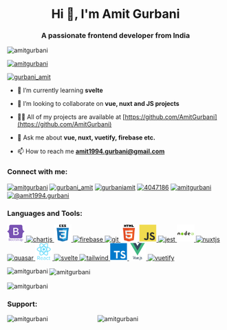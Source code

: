 <h1 align="center">Hi 👋, I'm Amit Gurbani</h1>
<h3 align="center">A passionate frontend developer from India</h3>

<p align="left"> <img src="https://komarev.com/ghpvc/?username=amitgurbani&label=Profile%20views&color=0e75b6&style=flat" alt="amitgurbani" /> </p>

<p align="left"> <a href="https://github.com/ryo-ma/github-profile-trophy"><img src="https://github-profile-trophy.vercel.app/?username=amitgurbani" alt="amitgurbani" /></a> </p>

<p align="left"> <a href="https://twitter.com/gurbani_amit" target="blank"><img src="https://img.shields.io/twitter/follow/gurbani_amit?logo=twitter&style=for-the-badge" alt="gurbani_amit" /></a> </p>

- 🌱 I’m currently learning **svelte**

- 👯 I’m looking to collaborate on **vue, nuxt and JS projects**

- 👨‍💻 All of my projects are available at [https://github.com/AmitGurbani](https://github.com/AmitGurbani)

- 💬 Ask me about **vue, nuxt, vuetify, firebase etc.**

- 📫 How to reach me **amit1994.gurbani@gmail.com**

<h3 align="left">Connect with me:</h3>
<p align="left">
<a href="https://dev.to/amitgurbani" target="blank"><img align="center" src="https://raw.githubusercontent.com/rahuldkjain/github-profile-readme-generator/master/src/images/icons/Social/devto.svg" alt="amitgurbani" height="30" width="40" /></a>
<a href="https://twitter.com/gurbani_amit" target="blank"><img align="center" src="https://raw.githubusercontent.com/rahuldkjain/github-profile-readme-generator/master/src/images/icons/Social/twitter.svg" alt="gurbani_amit" height="30" width="40" /></a>
<a href="https://linkedin.com/in/gurbaniamit" target="blank"><img align="center" src="https://raw.githubusercontent.com/rahuldkjain/github-profile-readme-generator/master/src/images/icons/Social/linked-in-alt.svg" alt="gurbaniamit" height="30" width="40" /></a>
<a href="https://stackoverflow.com/users/4047186" target="blank"><img align="center" src="https://raw.githubusercontent.com/rahuldkjain/github-profile-readme-generator/master/src/images/icons/Social/stack-overflow.svg" alt="4047186" height="30" width="40" /></a>
<a href="https://www.hackerrank.com/amitgurbani" target="blank"><img align="center" src="https://raw.githubusercontent.com/rahuldkjain/github-profile-readme-generator/master/src/images/icons/Social/hackerrank.svg" alt="amitgurbani" height="30" width="40" /></a>
<a href="https://www.hackerearth.com/@amit1994.gurbani" target="blank"><img align="center" src="https://raw.githubusercontent.com/rahuldkjain/github-profile-readme-generator/master/src/images/icons/Social/hackerearth.svg" alt="@amit1994.gurbani" height="30" width="40" /></a>
</p>

<h3 align="left">Languages and Tools:</h3>
<p align="left"> <a href="https://getbootstrap.com" target="_blank" rel="noreferrer"> <img src="https://raw.githubusercontent.com/devicons/devicon/master/icons/bootstrap/bootstrap-plain-wordmark.svg" alt="bootstrap" width="40" height="40"/> </a> <a href="https://www.chartjs.org" target="_blank" rel="noreferrer"> <img src="https://www.chartjs.org/media/logo-title.svg" alt="chartjs" width="40" height="40"/> </a> <a href="https://www.w3schools.com/css/" target="_blank" rel="noreferrer"> <img src="https://raw.githubusercontent.com/devicons/devicon/master/icons/css3/css3-original-wordmark.svg" alt="css3" width="40" height="40"/> </a> <a href="https://firebase.google.com/" target="_blank" rel="noreferrer"> <img src="https://www.vectorlogo.zone/logos/firebase/firebase-icon.svg" alt="firebase" width="40" height="40"/> </a> <a href="https://git-scm.com/" target="_blank" rel="noreferrer"> <img src="https://www.vectorlogo.zone/logos/git-scm/git-scm-icon.svg" alt="git" width="40" height="40"/> </a> <a href="https://www.w3.org/html/" target="_blank" rel="noreferrer"> <img src="https://raw.githubusercontent.com/devicons/devicon/master/icons/html5/html5-original-wordmark.svg" alt="html5" width="40" height="40"/> </a> <a href="https://developer.mozilla.org/en-US/docs/Web/JavaScript" target="_blank" rel="noreferrer"> <img src="https://raw.githubusercontent.com/devicons/devicon/master/icons/javascript/javascript-original.svg" alt="javascript" width="40" height="40"/> </a> <a href="https://jestjs.io" target="_blank" rel="noreferrer"> <img src="https://www.vectorlogo.zone/logos/jestjsio/jestjsio-icon.svg" alt="jest" width="40" height="40"/> </a> <a href="https://nodejs.org" target="_blank" rel="noreferrer"> <img src="https://raw.githubusercontent.com/devicons/devicon/master/icons/nodejs/nodejs-original-wordmark.svg" alt="nodejs" width="40" height="40"/> </a> <a href="https://nuxtjs.org/" target="_blank" rel="noreferrer"> <img src="https://www.vectorlogo.zone/logos/nuxtjs/nuxtjs-icon.svg" alt="nuxtjs" width="40" height="40"/> </a> <a href="https://quasar.dev/" target="_blank" rel="noreferrer"> <img src="https://cdn.quasar.dev/logo/svg/quasar-logo.svg" alt="quasar" width="40" height="40"/> </a> <a href="https://reactjs.org/" target="_blank" rel="noreferrer"> <img src="https://raw.githubusercontent.com/devicons/devicon/master/icons/react/react-original-wordmark.svg" alt="react" width="40" height="40"/> </a> <a href="https://svelte.dev" target="_blank" rel="noreferrer"> <img src="https://upload.wikimedia.org/wikipedia/commons/1/1b/Svelte_Logo.svg" alt="svelte" width="40" height="40"/> </a> <a href="https://tailwindcss.com/" target="_blank" rel="noreferrer"> <img src="https://www.vectorlogo.zone/logos/tailwindcss/tailwindcss-icon.svg" alt="tailwind" width="40" height="40"/> </a> <a href="https://www.typescriptlang.org/" target="_blank" rel="noreferrer"> <img src="https://raw.githubusercontent.com/devicons/devicon/master/icons/typescript/typescript-original.svg" alt="typescript" width="40" height="40"/> </a> <a href="https://vuejs.org/" target="_blank" rel="noreferrer"> <img src="https://raw.githubusercontent.com/devicons/devicon/master/icons/vuejs/vuejs-original-wordmark.svg" alt="vuejs" width="40" height="40"/> </a> <a href="https://vuetifyjs.com/en/" target="_blank" rel="noreferrer"> <img src="https://bestofjs.org/logos/vuetify.svg" alt="vuetify" width="40" height="40"/> </a> </p>

<p><img align="left" src="https://github-readme-stats.vercel.app/api/top-langs?username=amitgurbani&show_icons=true&theme=dark&locale=en&layout=compact" alt="amitgurbani" /></p>

<p>&nbsp;<img align="center" src="https://github-readme-stats.vercel.app/api?username=amitgurbani&show_icons=true&theme=dark&locale=en" alt="amitgurbani" /></p>

<p><img align="center" src="https://github-readme-streak-stats.herokuapp.com/?user=amitgurbani&theme=dark" alt="amitgurbani" /></p>

<h3 align="left">Support:</h3>
<p><a href="https://www.buymeacoffee.com/amitgurbani"> <img align="left" src="https://cdn.buymeacoffee.com/buttons/v2/default-yellow.png" height="50" width="210" alt="amitgurbani" /></a><a href="https://ko-fi.com/amitgurbani"> <img align="left" src="https://cdn.ko-fi.com/cdn/kofi3.png?v=3" height="50" width="210" alt="amitgurbani" /></a></p><br><br>
